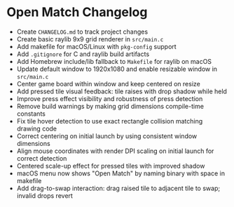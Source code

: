 # Open Match Changelog

- Create `CHANGELOG.md` to track project changes
- Create basic raylib 9x9 grid renderer in `src/main.c`
- Add makefile for macOS/Linux with `pkg-config` support
- Add `.gitignore` for C and raylib build artifacts
- Add Homebrew include/lib fallback to `Makefile` for raylib on macOS
 - Update default window to 1920x1080 and enable resizable window in `src/main.c`
 - Center game board within window and keep centered on resize
 - Add pressed tile visual feedback: tile raises with drop shadow while held
 - Improve press effect visibility and robustness of press detection
 - Remove build warnings by making grid dimensions compile-time constants
 - Fix tile hover detection to use exact rectangle collision matching drawing code
 - Correct centering on initial launch by using consistent window dimensions
 - Align mouse coordinates with render DPI scaling on initial launch for correct detection
 - Centered scale-up effect for pressed tiles with improved shadow
 - macOS menu now shows "Open Match" by naming binary with space in makefile
 - Add drag-to-swap interaction: drag raised tile to adjacent tile to swap; invalid drops revert
